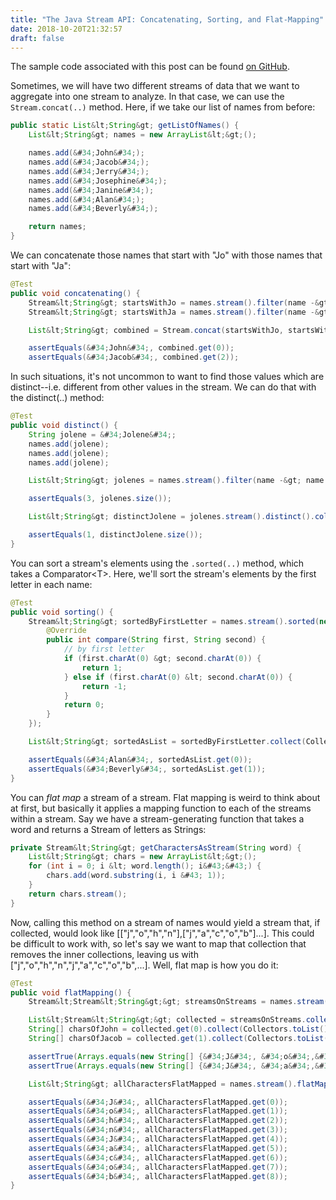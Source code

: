 ```yaml
---
title: "The Java Stream API: Concatenating, Sorting, and Flat-Mapping"
date: 2018-10-20T21:32:57
draft: false
---
```


The sample code associated with this post can be found [on GitHub](https://github.com/nfisher23/java_stream_api_samples).

Sometimes, we will have two different streams of data that we want to aggregate into one stream to analyze. In that case, we can use the `Stream.concat(..)` method. Here, if we take our list of names from before:

```java
public static List&lt;String&gt; getListOfNames() {
    List&lt;String&gt; names = new ArrayList&lt;&gt;();

    names.add(&#34;John&#34;);
    names.add(&#34;Jacob&#34;);
    names.add(&#34;Jerry&#34;);
    names.add(&#34;Josephine&#34;);
    names.add(&#34;Janine&#34;);
    names.add(&#34;Alan&#34;);
    names.add(&#34;Beverly&#34;);

    return names;
}

```

We can concatenate those names that start with &#34;Jo&#34; with those names that start with &#34;Ja&#34;:

```java
@Test
public void concatenating() {
    Stream&lt;String&gt; startsWithJo = names.stream().filter(name -&gt; name.startsWith(&#34;Jo&#34;));
    Stream&lt;String&gt; startsWithJa = names.stream().filter(name -&gt; name.startsWith(&#34;Ja&#34;));

    List&lt;String&gt; combined = Stream.concat(startsWithJo, startsWithJa).collect(Collectors.toList());

    assertEquals(&#34;John&#34;, combined.get(0));
    assertEquals(&#34;Jacob&#34;, combined.get(2));
```

In such situations, it&#39;s not uncommon to want to find those values which are distinct--i.e. different from other values in the stream. We can do that with the distinct(..) method:

```java
@Test
public void distinct() {
    String jolene = &#34;Jolene&#34;;
    names.add(jolene);
    names.add(jolene);
    names.add(jolene);

    List&lt;String&gt; jolenes = names.stream().filter(name -&gt; name.equals(jolene)).collect(Collectors.toList());

    assertEquals(3, jolenes.size());

    List&lt;String&gt; distinctJolene = jolenes.stream().distinct().collect(Collectors.toList());

    assertEquals(1, distinctJolene.size());
}

```

You can sort a stream&#39;s elements using the `.sorted(..)` method, which takes a Comparator&lt;T&gt;. Here, we&#39;ll sort the stream&#39;s elements by the first letter in each name:

```java
@Test
public void sorting() {
    Stream&lt;String&gt; sortedByFirstLetter = names.stream().sorted(new Comparator&lt;String&gt;() {
        @Override
        public int compare(String first, String second) {
            // by first letter
            if (first.charAt(0) &gt; second.charAt(0)) {
                return 1;
            } else if (first.charAt(0) &lt; second.charAt(0)) {
                return -1;
            }
            return 0;
        }
    });

    List&lt;String&gt; sortedAsList = sortedByFirstLetter.collect(Collectors.toList());

    assertEquals(&#34;Alan&#34;, sortedAsList.get(0));
    assertEquals(&#34;Beverly&#34;, sortedAsList.get(1));
}

```

You can _flat map_ a stream of a stream. Flat mapping is weird to think about at first, but basically it applies a mapping function to each of the streams within a stream. Say we have a stream-generating
function that takes a word and returns a Stream of letters as Strings:

```java
private Stream&lt;String&gt; getCharactersAsStream(String word) {
    List&lt;String&gt; chars = new ArrayList&lt;&gt;();
    for (int i = 0; i &lt; word.length(); i&#43;&#43;) {
        chars.add(word.substring(i, i &#43; 1));
    }
    return chars.stream();
}
```

Now, calling this method on a stream of names would yield a stream that, if collected, would look like \[\[&#34;j&#34;,&#34;o&#34;,&#34;h&#34;,&#34;n&#34;\],\[&#34;j&#34;,&#34;a&#34;,&#34;c&#34;,&#34;o&#34;,&#34;b&#34;\]...\]. This could be difficult to work with, so let&#39;s say we want to map
that collection that removes the inner collections, leaving us with \[&#34;j&#34;,&#34;o&#34;,&#34;h&#34;,&#34;n&#34;,&#34;j&#34;,&#34;a&#34;,&#34;c&#34;,&#34;o&#34;,&#34;b&#34;,...\]. Well, flat map is how you do it:

```java
@Test
public void flatMapping() {
    Stream&lt;Stream&lt;String&gt;&gt; streamsOnStreams = names.stream().map(name -&gt; getCharactersAsStream(name));

    List&lt;Stream&lt;String&gt;&gt; collected = streamsOnStreams.collect(Collectors.toList());
    String[] charsOfJohn = collected.get(0).collect(Collectors.toList()).toArray(new String[0]);
    String[] charsOfJacob = collected.get(1).collect(Collectors.toList()).toArray(new String[0]);

    assertTrue(Arrays.equals(new String[] {&#34;J&#34;, &#34;o&#34;,&#34;h&#34;,&#34;n&#34;}, charsOfJohn));
    assertTrue(Arrays.equals(new String[] {&#34;J&#34;, &#34;a&#34;,&#34;c&#34;,&#34;o&#34;, &#34;b&#34;}, charsOfJacob));

    List&lt;String&gt; allCharactersFlatMapped = names.stream().flatMap(name -&gt; getCharactersAsStream(name)).collect(Collectors.toList());

    assertEquals(&#34;J&#34;, allCharactersFlatMapped.get(0));
    assertEquals(&#34;o&#34;, allCharactersFlatMapped.get(1));
    assertEquals(&#34;h&#34;, allCharactersFlatMapped.get(2));
    assertEquals(&#34;n&#34;, allCharactersFlatMapped.get(3));
    assertEquals(&#34;J&#34;, allCharactersFlatMapped.get(4));
    assertEquals(&#34;a&#34;, allCharactersFlatMapped.get(5));
    assertEquals(&#34;c&#34;, allCharactersFlatMapped.get(6));
    assertEquals(&#34;o&#34;, allCharactersFlatMapped.get(7));
    assertEquals(&#34;b&#34;, allCharactersFlatMapped.get(8));
}

```
